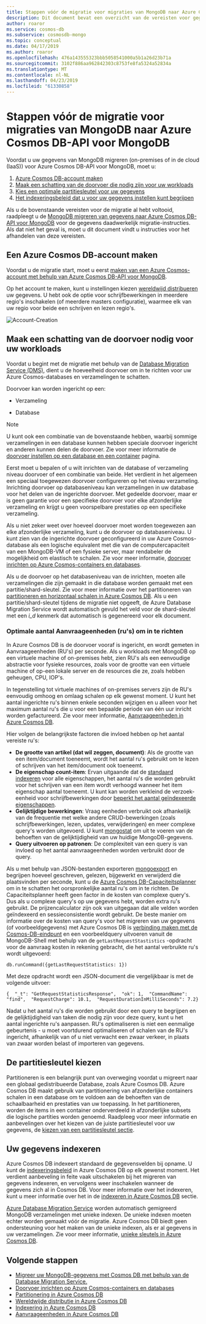 ```yaml
---
title: Stappen vóór de migratie voor migraties van MongoDB naar Azure Cosmos DB-API voor MongoDB
description: Dit document bevat een overzicht van de vereisten voor gegevensmigratie van van MongoDB naar Cosmos DB.
author: roaror
ms.service: cosmos-db
ms.subservice: cosmosdb-mongo
ms.topic: conceptual
ms.date: 04/17/2019
ms.author: roaror
ms.openlocfilehash: 476a143555323bbb5058541000a5b1a26d23b71a
ms.sourcegitcommit: 3102f886aa962842303c8753fe8fa5324a52834a
ms.translationtype: MT
ms.contentlocale: nl-NL
ms.lasthandoff: 04/23/2019
ms.locfileid: "61330858"
---
```

# <a name="pre-migration-steps-for-data-migrations-from-mongodb-to-azure-cosmos-dbs-api-for-mongodb"></a>Stappen vóór de migratie voor migraties van MongoDB naar Azure Cosmos DB-API voor MongoDB

Voordat u uw gegevens van MongoDB migreren (on-premises of in de cloud (IaaS)) voor Azure Cosmos DB-API voor MongoDB, moet u:

1. [Azure Cosmos DB-account maken](#create-account)
2. [Maak een schatting van de doorvoer die nodig zijn voor uw workloads](#estimate-throughput)
3. [Kies een optimale partitiesleutel voor uw gegevens](#partitioning)
4. [Het indexeringsbeleid dat u voor uw gegevens instellen kunt begrijpen](#indexing)

Als u de bovenstaande vereisten voor de migratie al hebt voltooid, raadpleegt u de [MongoDB migreren van gegevens naar Azure Cosmos DB-API voor MongoDB](../dms/tutorial-mongodb-cosmos-db.md) voor de gegevens daadwerkelijk migratie-instructies. Als dat niet het geval is, moet u dit document vindt u instructies voor het afhandelen van deze vereisten. 

## <a id="create-account"></a> Een Azure Cosmos DB-account maken 

Voordat u de migratie start, moet u eerst [maken van een Azure Cosmos-account met behulp van Azure Cosmos DB-API voor MongoDB](create-mongodb-dotnet.md). 

Op het account te maken, kunt u instellingen kiezen [wereldwijd distribueren](distribute-data-globally.md) uw gegevens. U hebt ook de optie voor schrijfbewerkingen in meerdere regio's inschakelen (of meerdere masters configuratie), waarmee elk van uw regio voor beide een schrijven en lezen regio's.

![Account-Creation](./media/mongodb-pre-migration/account-creation.png)

## <a id="estimate-throughput"></a> Maak een schatting van de doorvoer nodig voor uw workloads

Voordat u begint met de migratie met behulp van de [Database Migration Service (DMS)](../dms/dms-overview.md), dient u de hoeveelheid doorvoer om in te richten voor uw Azure Cosmos-databases en verzamelingen te schatten.

Doorvoer kan worden ingericht op een:

- Verzameling

- Database

> [!NOTE]
> U kunt ook een combinatie van de bovenstaande hebben, waarbij sommige verzamelingen in een database kunnen hebben speciale doorvoer ingericht en anderen kunnen delen de doorvoer. Zie voor meer informatie de [doorvoer instellen op een database en een container](set-throughput.md) pagina.
>

Eerst moet u bepalen of u wilt inrichten van de database of verzameling niveau doorvoer of een combinatie van beide. Het verdient in het algemeen een speciaal toegewezen doorvoer configureren op het niveau verzameling. Inrichting doorvoer op databaseniveau kan verzamelingen in uw database voor het delen van de ingerichte doorvoer. Met gedeelde doorvoer, maar er is geen garantie voor een specifieke doorvoer voor elke afzonderlijke verzameling en krijgt u geen voorspelbare prestaties op een specifieke verzameling.

Als u niet zeker weet over hoeveel doorvoer moet worden toegewezen aan elke afzonderlijke verzameling, kunt u de doorvoer op databaseniveau. U kunt zien van de ingerichte doorvoer geconfigureerd in uw Azure Cosmos-database als een logische equivalent met die van de computercapaciteit van een MongoDB-VM of een fysieke server, maar rendabeler de mogelijkheid om elastisch te schalen. Zie voor meer informatie, [doorvoer inrichten op Azure Cosmos-containers en databases](set-throughput.md).

Als u de doorvoer op het databaseniveau van de inrichten, moeten alle verzamelingen die zijn gemaakt in die database worden gemaakt met een partitie/shard-sleutel. Zie voor meer informatie over het partitioneren van [partitioneren en horizontaal schalen in Azure Cosmos DB](partition-data.md). Als u een partitie/shard-sleutel tijdens de migratie niet opgeeft, de Azure Database Migration Service wordt automatisch gevuld het veld voor de shard-sleutel met een *i_d* kenmerk dat automatisch is gegenereerd voor elk document.

### <a name="optimal-number-of-request-units-rus-to-provision"></a>Optimale aantal Aanvraageenheden (ru's) om in te richten

In Azure Cosmos DB is de doorvoer vooraf is ingericht, en wordt gemeten in Aanvraageenheden (RU's) per seconde. Als u workloads met MongoDB op een virtuele machine of on-premises hebt, zien RU's als een eenvoudige abstractie voor fysieke resources, zoals voor de grootte van een virtuele machine of op-een lokale server en de resources die ze, zoals hebben geheugen, CPU, IOP's. 

In tegenstelling tot virtuele machines of on-premises servers zijn de RU's eenvoudig omhoog en omlaag schalen op elk gewenst moment. U kunt het aantal ingerichte ru's binnen enkele seconden wijzigen en u alleen voor het maximum aantal ru's die u voor een bepaalde periode van één uur inricht worden gefactureerd. Zie voor meer informatie, [Aanvraageenheden in Azure Cosmos DB](request-units.md).

Hier volgen de belangrijkste factoren die invloed hebben op het aantal vereiste ru's:
- **De grootte van artikel (dat wil zeggen, document)**: Als de grootte van een item/document toeneemt, wordt het aantal ru's gebruikt om te lezen of schrijven van het item/document ook toeneemt.
- **De eigenschap count-item**: Ervan uitgaande dat de [standaard indexeren](index-overview.md) voor alle eigenschappen, het aantal ru's die worden gebruikt voor het schrijven van een item wordt verhoogd wanneer het item eigenschap aantal toeneemt. U kunt kan worden verkleind de verzoek-eenheid voor schrijfbewerkingen door [beperkt het aantal geïndexeerde eigenschappen](index-policy.md).
- **Gelijktijdige bewerkingen**: Vraag eenheden verbruikt ook afhankelijk van de frequentie met welke andere CRUD-bewerkingen (zoals schrijfbewerkingen, lezen, updates, verwijderingen) en meer complexe query's worden uitgevoerd. U kunt [mongostat](https://docs.mongodb.com/manual/reference/program/mongostat/) om uit te voeren van de behoeften van de gelijktijdigheid van uw huidige MongoDB-gegevens.
- **Query uitvoeren op patronen**: De complexiteit van een query is van invloed op het aantal aanvraageenheden worden verbruikt door de query.

Als u met behulp van JSON-bestanden exporteren [mongoexport](https://docs.mongodb.com/manual/reference/program/mongoexport/) en begrijpen hoeveel geschreven, gelezen, bijgewerkt en verwijderd die plaatsvinden per seconde, kunt u de [Azure Cosmos DB-Capaciteitsplanner](https://www.documentdb.com/capacityplanner) om in te schatten het oorspronkelijke aantal ru's om in te richten. De Capaciteitsplanner heeft geen factor in de kosten van complexe query's. Dus als u complexe query's op uw gegevens hebt, worden extra ru's gebruikt. De prijzencalculator zijn ook van uitgegaan dat alle velden worden geïndexeerd en sessieconsistentie wordt gebruikt. De beste manier om informatie over de kosten van query's voor het migreren van uw gegevens (of voorbeeldgegevens) met Azure Cosmos DB is [verbinding maken met de Cosmos-DB-eindpunt](connect-mongodb-account.md) en een voorbeeldquery uitvoeren vanuit de MongoDB-Shell met behulp van de `getLastRequestStastistics` -opdracht voor de aanvraag kosten in rekening gebracht, die het aantal verbruikte ru's wordt uitgevoerd:

`db.runCommand({getLastRequestStatistics: 1})`

Met deze opdracht wordt een JSON-document die vergelijkbaar is met de volgende uitvoer:

```{  "_t": "GetRequestStatisticsResponse",  "ok": 1,  "CommandName": "find",  "RequestCharge": 10.1,  "RequestDurationInMilliSeconds": 7.2}```

Nadat u het aantal ru's die worden gebruikt door een query te begrijpen en de gelijktijdigheid van taken die nodig zijn voor deze query, kunt u het aantal ingerichte ru's aanpassen. RU's optimaliseren is niet een eenmalige gebeurtenis - u moet voortdurend optimaliseren of schalen van de RU's ingericht, afhankelijk van of u niet verwacht een zwaar verkeer, in plaats van zwaar worden belast of importeren van gegevens.

## <a id="partitioning"></a>De partitiesleutel kiezen
Partitioneren is een belangrijk punt van overweging voordat u migreert naar een globaal gedistribueerde Database, zoals Azure Cosmos DB. Azure Cosmos DB maakt gebruik van partitionering van afzonderlijke containers schalen in een database om te voldoen aan de behoeften van de schaalbaarheid en prestaties van uw toepassing. In het partitioneren, worden de items in een container onderverdeeld in afzonderlijke subsets die logische partities worden genoemd. Raadpleeg voor meer informatie en aanbevelingen over het kiezen van de juiste partitiesleutel voor uw gegevens, de [kiezen van een partitiesleutel sectie](https://docs.microsoft.com/azure/cosmos-db/partitioning-overview#choose-partitionkey). 

## <a id="indexing"></a>Uw gegevens indexeren
Azure Cosmos DB indexeert standaard de gegevensvelden bij opname. U kunt de [indexeringsbeleid](index-policy.md) in Azure Cosmos DB op elk gewenst moment. Het verdient aanbeveling in feite vaak uitschakelen bij het migreren van gegevens indexeren, en vervolgens weer inschakelen wanneer de gegevens zich al in Cosmos DB. Voor meer informatie over het indexeren, kunt u meer informatie over het in de [indexeren in Azure Cosmos DB](index-overview.md) sectie. 

[Azure Database Migration Service](../dms/tutorial-mongodb-cosmos-db.md) worden automatisch gemigreerd MongoDB verzamelingen met unieke indexen. De unieke indexen moeten echter worden gemaakt vóór de migratie. Azure Cosmos DB biedt geen ondersteuning voor het maken van de unieke indexen, als er al gegevens in uw verzamelingen. Zie voor meer informatie, [unieke sleutels in Azure Cosmos DB](unique-keys.md).

## <a name="next-steps"></a>Volgende stappen
* [Migreer uw MongoDB-gegevens met Cosmos DB met behulp van de Database Migration Service.](../dms/tutorial-mongodb-cosmos-db.md) 
* [Doorvoer inrichten op Azure Cosmos-containers en databases](set-throughput.md)
* [Partitionering in Azure Cosmos DB](partition-data.md)
* [Wereldwijde distributie in Azure Cosmos DB](distribute-data-globally.md)
* [Indexering in Azure Cosmos DB](index-overview.md)
* [Aanvraageenheden in Azure Cosmos DB](request-units.md)
